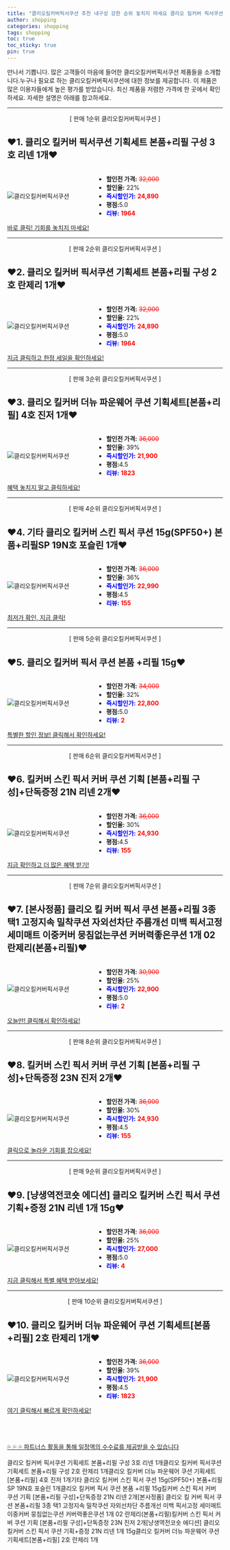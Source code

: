 ```yaml
---
title: "클리오킬커버픽서쿠션 추천 내구성 강한 순위 놓치지 마세요 클리오 킬커버 픽서쿠션 기획세트 본품+리필"
author: shopping
categories: shopping
tags: shopping
toc: true
toc_sticky: true
pin: true
---
```

만나서 기쁩니다. 많은 고객들이 마음에 들어한 클리오킬커버픽서쿠션 제품들을 소개합니다.누구나 필요로 하는 클리오킬커버픽서쿠션에 대한 정보를 제공합니다. 이 제품은 많은 이용자들에게 높은 평가를 받았습니다. 최신 제품을 저렴한 가격에 한 곳에서 확인하세요. 자세한 설명은 아래를 참고하세요.

---
<p class="toplist" style="margin: 0 auto; display: block; width: fit-content;">[ 판매 1순위 클리오킬커버픽서쿠션 ]</p>

<h2><strong>❤️1. 클리오 킬커버 픽서쿠션 기획세트 본품+리필 구성 3호 리넨 1개❤️</strong></h2>

<div style="display: flex; align-items: center;">
    <div style="flex: 0.4;">
        <img src="https://thumbnail7.coupangcdn.com/thumbnails/remote/230x230ex/image/vendor_inventory/891c/e94d7d7b114e413df838053c46c6b4c7a95955e88548f761ebf7643cf804.jpg" alt="클리오킬커버픽서쿠션" style="max-width: 100%;">
    </div>
    <div style="flex: 0.6; margin-left: 10px;">
        <ul>
            <li><strong>할인전 가격:</strong> <del style="color: red;">32,000</del></li>
            <li><strong>할인율:</strong> 22%</li>
            <li><span style='color:blue'><strong>즉시할인가:</strong></span> <span style='color:red'><strong>24,890</strong></span></li>
            <li><strong>평점:</strong>5.0</li>
            <li><span style='color:blue'><strong>리뷰:</strong></span> <span style='color:red'><strong>1964</strong></span></li>
        </ul>
    </div>
</div>
<div class="center">
    <a href="https://selin100587001.github.io?lptag=AF9450613&subid=githubio&pageKey=5221203006&traceid=V0-153&itemId=7326472761&vendorItemId=73036265604" class="myButton">
        바로 클릭! 기회를 놓치지 마세요!
    </a>
</div>


---
<p class="toplist" style="margin: 0 auto; display: block; width: fit-content;">[ 판매 2순위 클리오킬커버픽서쿠션 ]</p>

<h2><strong>❤️2. 클리오 킬커버 픽서쿠션 기획세트 본품+리필 구성 2호 란제리 1개❤️</strong></h2>

<div style="display: flex; align-items: center;">
    <div style="flex: 0.4;">
        <img src="https://thumbnail7.coupangcdn.com/thumbnails/remote/230x230ex/image/vendor_inventory/891c/e94d7d7b114e413df838053c46c6b4c7a95955e88548f761ebf7643cf804.jpg" alt="클리오킬커버픽서쿠션" style="max-width: 100%;">
    </div>
    <div style="flex: 0.6; margin-left: 10px;">
        <ul>
            <li><strong>할인전 가격:</strong> <del style="color: red;">32,000</del></li>
            <li><strong>할인율:</strong> 22%</li>
            <li><span style='color:blue'><strong>즉시할인가:</strong></span> <span style='color:red'><strong>24,890</strong></span></li>
            <li><strong>평점:</strong>5.0</li>
            <li><span style='color:blue'><strong>리뷰:</strong></span> <span style='color:red'><strong>1964</strong></span></li>
        </ul>
    </div>
</div>
<div class="center">
    <a href="https://selin100587001.github.io?lptag=AF9450613&subid=githubio&pageKey=5221203006&traceid=V0-153&itemId=7326472763&vendorItemId=73036265625" class="myButton">
        지금 클릭하고 한정 세일을 확인하세요!
    </a>
</div>


---
<p class="toplist" style="margin: 0 auto; display: block; width: fit-content;">[ 판매 3순위 클리오킬커버픽서쿠션 ]</p>

<h2><strong>❤️3. 클리오 킬커버 더뉴 파운웨어 쿠션 기획세트[본품+리필] 4호 진저 1개❤️</strong></h2>

<div style="display: flex; align-items: center;">
    <div style="flex: 0.4;">
        <img src="https://thumbnail10.coupangcdn.com/thumbnails/remote/230x230ex/image/vendor_inventory/8d8b/5a11906d28be88da08004974eaa73cda0816e99fbdf4c71fe7af5ff841ef.jpg" alt="클리오킬커버픽서쿠션" style="max-width: 100%;">
    </div>
    <div style="flex: 0.6; margin-left: 10px;">
        <ul>
            <li><strong>할인전 가격:</strong> <del style="color: red;">36,000</del></li>
            <li><strong>할인율:</strong> 39%</li>
            <li><span style='color:blue'><strong>즉시할인가:</strong></span> <span style='color:red'><strong>21,900</strong></span></li>
            <li><strong>평점:</strong>4.5</li>
            <li><span style='color:blue'><strong>리뷰:</strong></span> <span style='color:red'><strong>1823</strong></span></li>
        </ul>
    </div>
</div>
<div class="center">
    <a href="https://selin100587001.github.io?lptag=AF9450613&subid=githubio&pageKey=7032621916&traceid=V0-153&itemId=17361004443&vendorItemId=84603703105" class="myButton">
        혜택 놓치지 말고 클릭하세요!
    </a>
</div>


---
<p class="toplist" style="margin: 0 auto; display: block; width: fit-content;">[ 판매 4순위 클리오킬커버픽서쿠션 ]</p>

<h2><strong>❤️4. 기타 클리오 킬커버 스킨 픽서 쿠션 15g(SPF50+) 본품+리필SP 19N호 포슬린 1개❤️</strong></h2>

<div style="display: flex; align-items: center;">
    <div style="flex: 0.4;">
        <img src="https://thumbnail7.coupangcdn.com/thumbnails/remote/230x230ex/image/vendor_inventory/561f/c6e7eeda09655092cd626fa9ef5f43878e1653c762d5fa480e7a693b1a29.jpg" alt="클리오킬커버픽서쿠션" style="max-width: 100%;">
    </div>
    <div style="flex: 0.6; margin-left: 10px;">
        <ul>
            <li><strong>할인전 가격:</strong> <del style="color: red;">36,000</del></li>
            <li><strong>할인율:</strong> 36%</li>
            <li><span style='color:blue'><strong>즉시할인가:</strong></span> <span style='color:red'><strong>22,990</strong></span></li>
            <li><strong>평점:</strong>4.5</li>
            <li><span style='color:blue'><strong>리뷰:</strong></span> <span style='color:red'><strong>155</strong></span></li>
        </ul>
    </div>
</div>
<div class="center">
    <a href="https://selin100587001.github.io?lptag=AF9450613&subid=githubio&pageKey=8208619214&traceid=V0-153&itemId=21072050860&vendorItemId=89641762900" class="myButton">
        최저가 확인, 지금 클릭!
    </a>
</div>


---
<p class="toplist" style="margin: 0 auto; display: block; width: fit-content;">[ 판매 5순위 클리오킬커버픽서쿠션 ]</p>

<h2><strong>❤️5. 클리오 킬커버 픽서 쿠션 본품 +리필 15g❤️</strong></h2>

<div style="display: flex; align-items: center;">
    <div style="flex: 0.4;">
        <img src="https://thumbnail7.coupangcdn.com/thumbnails/remote/230x230ex/image/vendor_inventory/f8b7/4ff166c52afa24a8a7a15f4524e24fd46915868d3b834abded62c6d4af3f.jpg" alt="클리오킬커버픽서쿠션" style="max-width: 100%;">
    </div>
    <div style="flex: 0.6; margin-left: 10px;">
        <ul>
            <li><strong>할인전 가격:</strong> <del style="color: red;">34,000</del></li>
            <li><strong>할인율:</strong> 32%</li>
            <li><span style='color:blue'><strong>즉시할인가:</strong></span> <span style='color:red'><strong>22,800</strong></span></li>
            <li><strong>평점:</strong>5.0</li>
            <li><span style='color:blue'><strong>리뷰:</strong></span> <span style='color:red'><strong>2</strong></span></li>
        </ul>
    </div>
</div>
<div class="center">
    <a href="https://selin100587001.github.io?lptag=AF9450613&subid=githubio&pageKey=7910211240&traceid=V0-153&itemId=21173329881&vendorItemId=86342464139" class="myButton">
        특별한 할인 정보! 클릭해서 확인하세요!
    </a>
</div>


---
<p class="toplist" style="margin: 0 auto; display: block; width: fit-content;">[ 판매 6순위 클리오킬커버픽서쿠션 ]</p>

<h2><strong>❤️6. 킬커버 스킨 픽서 커버 쿠션 기획 [본품+리필 구성]+단독증정 21N 리넨 2개❤️</strong></h2>

<div style="display: flex; align-items: center;">
    <div style="flex: 0.4;">
        <img src="https://thumbnail6.coupangcdn.com/thumbnails/remote/230x230ex/image/vendor_inventory/6991/e926eb688d9a02fa3a37946e5c7a74a1a48101fcd455477432032c7379b3.jpg" alt="클리오킬커버픽서쿠션" style="max-width: 100%;">
    </div>
    <div style="flex: 0.6; margin-left: 10px;">
        <ul>
            <li><strong>할인전 가격:</strong> <del style="color: red;">36,000</del></li>
            <li><strong>할인율:</strong> 30%</li>
            <li><span style='color:blue'><strong>즉시할인가:</strong></span> <span style='color:red'><strong>24,930</strong></span></li>
            <li><strong>평점:</strong>4.5</li>
            <li><span style='color:blue'><strong>리뷰:</strong></span> <span style='color:red'><strong>155</strong></span></li>
        </ul>
    </div>
</div>
<div class="center">
    <a href="https://selin100587001.github.io?lptag=AF9450613&subid=githubio&pageKey=8208619214&traceid=V0-153&itemId=21163253647&vendorItemId=88134306999" class="myButton">
        지금 확인하고 더 많은 혜택 받기!
    </a>
</div>


---
<p class="toplist" style="margin: 0 auto; display: block; width: fit-content;">[ 판매 7순위 클리오킬커버픽서쿠션 ]</p>

<h2><strong>❤️7. [본사정품] 클리오 킬 커버 픽서 쿠션 본품+리필 3종 택1 고정지속 밀착쿠션 자외선차단 주름개선 미백 픽서고정 세미매트 이중커버 뭉침없는쿠션 커버력좋은쿠션 1개 02 란제리(본품+리필)❤️</strong></h2>

<div style="display: flex; align-items: center;">
    <div style="flex: 0.4;">
        <img src="https://thumbnail6.coupangcdn.com/thumbnails/remote/230x230ex/image/vendor_inventory/daf6/a576700db5e393e091c6d5c786e686947361ea1a27d2554f26ed9cc08156.jpg" alt="클리오킬커버픽서쿠션" style="max-width: 100%;">
    </div>
    <div style="flex: 0.6; margin-left: 10px;">
        <ul>
            <li><strong>할인전 가격:</strong> <del style="color: red;">30,900</del></li>
            <li><strong>할인율:</strong> 25%</li>
            <li><span style='color:blue'><strong>즉시할인가:</strong></span> <span style='color:red'><strong>22,900</strong></span></li>
            <li><strong>평점:</strong>5.0</li>
            <li><span style='color:blue'><strong>리뷰:</strong></span> <span style='color:red'><strong>2</strong></span></li>
        </ul>
    </div>
</div>
<div class="center">
    <a href="https://selin100587001.github.io?lptag=AF9450613&subid=githubio&pageKey=7910211240&traceid=V0-153&itemId=21702630831&vendorItemId=88752158789" class="myButton">
        오늘만! 클릭해서 확인하세요!
    </a>
</div>


---
<p class="toplist" style="margin: 0 auto; display: block; width: fit-content;">[ 판매 8순위 클리오킬커버픽서쿠션 ]</p>

<h2><strong>❤️8. 킬커버 스킨 픽서 커버 쿠션 기획 [본품+리필 구성]+단독증정 23N 진저 2개❤️</strong></h2>

<div style="display: flex; align-items: center;">
    <div style="flex: 0.4;">
        <img src="https://thumbnail6.coupangcdn.com/thumbnails/remote/230x230ex/image/vendor_inventory/6991/e926eb688d9a02fa3a37946e5c7a74a1a48101fcd455477432032c7379b3.jpg" alt="클리오킬커버픽서쿠션" style="max-width: 100%;">
    </div>
    <div style="flex: 0.6; margin-left: 10px;">
        <ul>
            <li><strong>할인전 가격:</strong> <del style="color: red;">36,000</del></li>
            <li><strong>할인율:</strong> 30%</li>
            <li><span style='color:blue'><strong>즉시할인가:</strong></span> <span style='color:red'><strong>24,930</strong></span></li>
            <li><strong>평점:</strong>4.5</li>
            <li><span style='color:blue'><strong>리뷰:</strong></span> <span style='color:red'><strong>155</strong></span></li>
        </ul>
    </div>
</div>
<div class="center">
    <a href="https://selin100587001.github.io?lptag=AF9450613&subid=githubio&pageKey=8208619214&traceid=V0-153&itemId=21163253650&vendorItemId=88134307005" class="myButton">
        클릭으로 놀라운 기회를 잡으세요!
    </a>
</div>


---
<p class="toplist" style="margin: 0 auto; display: block; width: fit-content;">[ 판매 9순위 클리오킬커버픽서쿠션 ]</p>

<h2><strong>❤️9. [냥생역전코숏 에디션] 클리오 킬커버 스킨 픽서 쿠션 기획+증정 21N 리넨 1개 15g❤️</strong></h2>

<div style="display: flex; align-items: center;">
    <div style="flex: 0.4;">
        <img src="https://thumbnail6.coupangcdn.com/thumbnails/remote/230x230ex/image/vendor_inventory/03d9/58fcd1be44d3daf2cc620310ee1e82389bf84be3a3bbb85bebe3623ffa6a.jpg" alt="클리오킬커버픽서쿠션" style="max-width: 100%;">
    </div>
    <div style="flex: 0.6; margin-left: 10px;">
        <ul>
            <li><strong>할인전 가격:</strong> <del style="color: red;">36,000</del></li>
            <li><strong>할인율:</strong> 25%</li>
            <li><span style='color:blue'><strong>즉시할인가:</strong></span> <span style='color:red'><strong>27,000</strong></span></li>
            <li><strong>평점:</strong>5.0</li>
            <li><span style='color:blue'><strong>리뷰:</strong></span> <span style='color:red'><strong>4</strong></span></li>
        </ul>
    </div>
</div>
<div class="center">
    <a href="https://selin100587001.github.io?lptag=AF9450613&subid=githubio&pageKey=8165600157&traceid=V0-153&itemId=23299437791&vendorItemId=90331549068" class="myButton">
        지금 클릭해서 특별 혜택 받아보세요!
    </a>
</div>


---
<p class="toplist" style="margin: 0 auto; display: block; width: fit-content;">[ 판매 10순위 클리오킬커버픽서쿠션 ]</p>

<h2><strong>❤️10. 클리오 킬커버 더뉴 파운웨어 쿠션 기획세트[본품+리필] 2호 란제리 1개❤️</strong></h2>

<div style="display: flex; align-items: center;">
    <div style="flex: 0.4;">
        <img src="https://thumbnail10.coupangcdn.com/thumbnails/remote/230x230ex/image/vendor_inventory/8d8b/5a11906d28be88da08004974eaa73cda0816e99fbdf4c71fe7af5ff841ef.jpg" alt="클리오킬커버픽서쿠션" style="max-width: 100%;">
    </div>
    <div style="flex: 0.6; margin-left: 10px;">
        <ul>
            <li><strong>할인전 가격:</strong> <del style="color: red;">36,000</del></li>
            <li><strong>할인율:</strong> 39%</li>
            <li><span style='color:blue'><strong>즉시할인가:</strong></span> <span style='color:red'><strong>21,900</strong></span></li>
            <li><strong>평점:</strong>4.5</li>
            <li><span style='color:blue'><strong>리뷰:</strong></span> <span style='color:red'><strong>1823</strong></span></li>
        </ul>
    </div>
</div>
<div class="center">
    <a href="https://selin100587001.github.io?lptag=AF9450613&subid=githubio&pageKey=7032621916&traceid=V0-153&itemId=17361004445&vendorItemId=84603703098" class="myButton">
        여기 클릭해서 빠르게 확인하세요!
    </a>
</div>

<br><br><br>[💦 💦 💦 파트너스 활동을 통해 일정액의 수수료를 제공받을 수 있습니다](https://link.coupang.com/a/bcpT2c)<br><br>클리오 킬커버 픽서쿠션 기획세트 본품+리필 구성 3호 리넨 1개클리오 킬커버 픽서쿠션 기획세트 본품+리필 구성 2호 란제리 1개클리오 킬커버 더뉴 파운웨어 쿠션 기획세트[본품+리필] 4호 진저 1개기타 클리오 킬커버 스킨 픽서 쿠션 15g(SPF50+) 본품+리필SP 19N호 포슬린 1개클리오 킬커버 픽서 쿠션 본품 +리필 15g킬커버 스킨 픽서 커버 쿠션 기획 [본품+리필 구성]+단독증정 21N 리넨 2개[본사정품] 클리오 킬 커버 픽서 쿠션 본품+리필 3종 택1 고정지속 밀착쿠션 자외선차단 주름개선 미백 픽서고정 세미매트 이중커버 뭉침없는쿠션 커버력좋은쿠션 1개 02 란제리(본품+리필)킬커버 스킨 픽서 커버 쿠션 기획 [본품+리필 구성]+단독증정 23N 진저 2개[냥생역전코숏 에디션] 클리오 킬커버 스킨 픽서 쿠션 기획+증정 21N 리넨 1개 15g클리오 킬커버 더뉴 파운웨어 쿠션 기획세트[본품+리필] 2호 란제리 1개